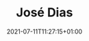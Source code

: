 ---
title: "José Dias"
date: 2021-07-11T11:27:15+01:00
weight: 
summary: "Third engineer"
role: "crew"
profile_image: "/people_photos/jose_dias.jpeg"
website: ""
---
